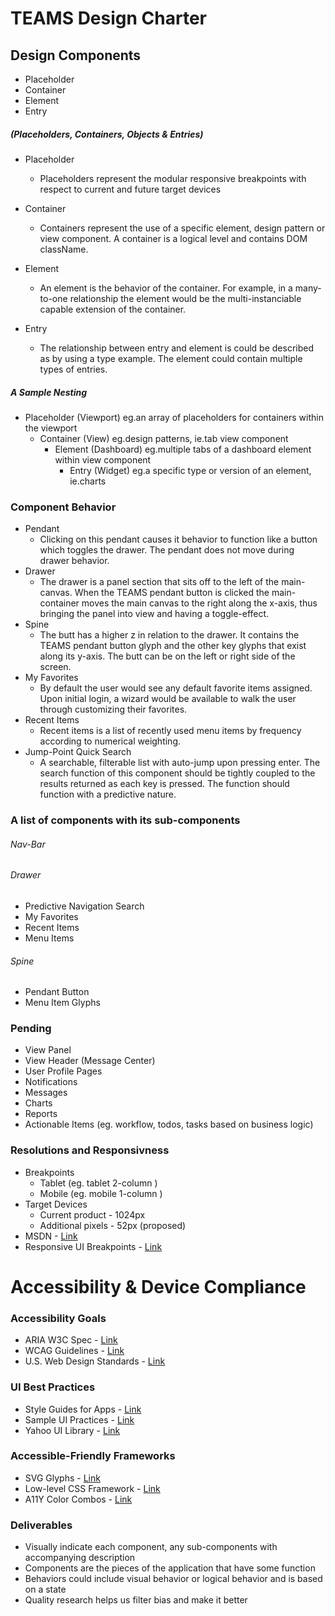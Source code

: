 # TEAMS Design Charter
## Design Components

- Placeholder
- Container
- Element
- Entry

##### (Placeholders, Containers, Objects & Entries)
- Placeholder
    - Placeholders represent the 
modular responsive breakpoints
with respect to current and future
target devices

- Container
    - Containers represent the use of
a specific element, design pattern or view component. A container is a logical level and contains DOM className.

- Element
    - An element is the behavior of the container. For example, in a many-to-one relationship the element would be the multi-instanciable capable extension of the container.

- Entry
    - The relationship between entry and element is could be described as by using a type example. The element could contain multiple types of entries.

##### A Sample Nesting
- Placeholder (Viewport) eg.an array of placeholders for containers within the viewport
  - Container (View) eg.design patterns, ie.tab view component
    - Element (Dashboard) eg.multiple tabs of a dashboard element within view component
      - Entry (Widget) eg.a specific type or version of an element, ie.charts

### Component Behavior
- Pendant
  - Clicking on this pendant causes it behavior to function like a button which toggles the drawer. The pendant does not move during drawer behavior.
- Drawer
  - The drawer is a panel section that sits off to the left of the main-canvas. When the TEAMS pendant button is clicked the main-container moves the main canvas to the right along the x-axis, thus bringing the panel into view and having a toggle-effect.
- Spine
  - The butt has a higher z in relation to the drawer. It contains the TEAMS pendant button glyph and the other key glyphs that exist along its y-axis. The butt can be on the left or right side of the screen.
- My Favorites
  - By default the user would see any default favorite items assigned. Upon initial login, a wizard would be available to walk the user through customizing their favorites.
- Recent Items
  - Recent items is a list of recently used menu items by frequency according to numerical weighting.
- Jump-Point Quick Search
  - A searchable, filterable list with auto-jump upon pressing enter. The search function of this component should be tightly coupled to the results returned as each key is pressed. The function should function with a predictive nature.

### A list of components with its sub-components
###### Nav-Bar

###### Drawer
- Predictive Navigation Search
- My Favorites
- Recent Items
- Menu Items

###### Spine
- Pendant Button
- Menu Item Glyphs

### Pending
- View Panel
- View Header (Message Center)
- User Profile Pages
- Notifications
- Messages
- Charts
- Reports
- Actionable Items (eg. workflow, todos, tasks based on business logic)

### Resolutions and Responsivness
- Breakpoints
  - Tablet (eg. tablet 2-column )
  - Mobile (eg. mobile 1-column )
- Target Devices
  - Current product - 1024px
  - Additional pixels - 52px (proposed)
- MSDN - [Link](https://blogs.msdn.microsoft.com/b8/2012/03/21/scaling-to-different-screens/)
- Responsive UI Breakpoints - [Link](https://www.google.com/design/spec/layout/responsive-ui.html#responsive-ui-breakpoints)

# Accessibility & Device Compliance

### Accessibility Goals
- ARIA W3C Spec - [Link](http://www.w3.org/TR/aria-in-html/)
- WCAG Guidelines - [Link](http://www.w3.org/TR/WCAG20/#visual-audio-contrast)
- U.S. Web Design Standards - [Link](https://playbook.cio.gov/designstandards/)

### UI Best Practices
- Style Guides for Apps - [Link](https://www.google.com/design/spec/style/)
- Sample UI Practices - [Link](http://developer.android.com/training/best-ui.html)
- Yahoo UI Library - [Link](https://github.com/yui/yui3)

### Accessible-Friendly Frameworks
- SVG Glyphs - [Link](https://www.paciellogroup.com/blog/2013/12/using-aria-enhance-svg-accessibility/)
- Low-level CSS Framework - [Link](http://www.basscss.com)
- A11Y Color Combos - [Link](http://clrs.cc/a11y/)

### Deliverables
- Visually indicate each component, any sub-components with accompanying description
- Components are the pieces of the application that have some function
- Behaviors could include visual behavior or logical behavior and is based on a state
- Quality research helps us filter bias and make it better





